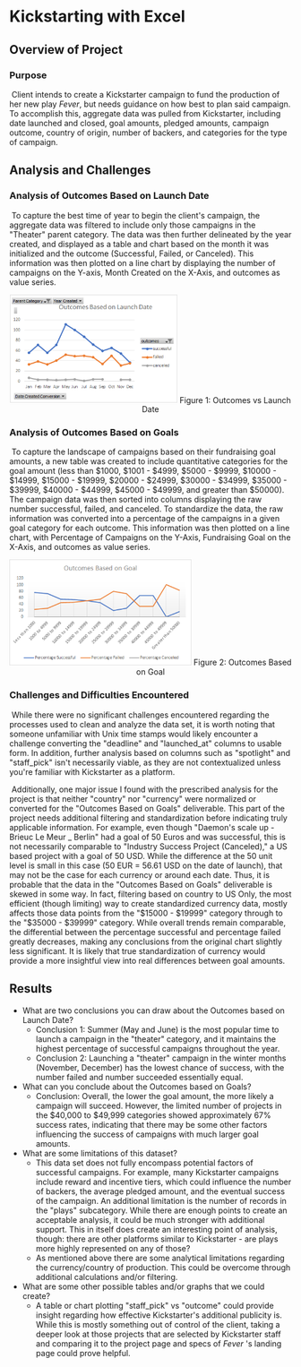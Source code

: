 # Kickstarting with Excel

## Overview of Project

### Purpose

​	Client intends to create a Kickstarter campaign to fund the production of her new play *Fever*, but needs guidance on how best to plan said campaign. To accomplish this, aggregate data was pulled from Kickstarter, including date launched and closed, goal amounts, pledged amounts, campaign outcome, country of origin, number of backers, and categories for the type of campaign.

## Analysis and Challenges

### Analysis of Outcomes Based on Launch Date

​	To capture the best time of year to begin the client's campaign, the aggregate data was filtered to include only those campaigns in the "Theater" parent category. The data was then further delineated by the year created, and displayed as a table and chart based on the month it was initialized and the outcome (Successful, Failed, or Canceled). This information was then plotted on a line chart by displaying the number of campaigns on the Y-axis, Month Created on the X-Axis, and outcomes as value series.  



<p align="center">
  <img src="Resources\theater_outcomes_vs_launch.png" style="zoom: 67%;" />
    Figure 1: Outcomes vs Launch Date
</p>




### Analysis of Outcomes Based on Goals

​	To capture the landscape of campaigns based on their fundraising goal amounts, a new table was created to include quantitative categories for the goal amount (less than $1000, $1001 - $4999, $5000 - $9999, $10000 - $14999, $15000 - $19999, $20000 - $24999, $30000 - $34999, $35000 - $39999, $40000 - $44999, $45000 - $49999, and greater than $50000).  The campaign data was then sorted into columns displaying the raw number successful, failed, and canceled. To standardize the data, the raw information was converted into a percentage of the campaigns in a given goal category for each outcome. This information was then plotted on a line chart, with Percentage of Campaigns on the Y-Axis, Fundraising Goal on the X-Axis, and outcomes as value series.



<p align="center">
  <img src="Resources\Outcomes_vs_Goals.png" style="zoom: 67%;" />
    Figure 2: Outcomes Based on Goal
</p>




### Challenges and Difficulties Encountered

​	While there were no significant challenges encountered regarding the processes used to clean and analyze the data set, it is worth noting that someone unfamiliar with Unix time stamps would likely encounter a challenge converting the "deadline" and "launched_at" columns to usable form. In addition, further analysis based on columns such as "spotlight" and "staff_pick" isn't necessarily viable, as they are not contextualized unless you're familiar with Kickstarter as a platform.

​	Additionally, one major issue I found with the prescribed analysis for the project is that neither "country" nor "currency" were normalized or converted for the "Outcomes Based on Goals" deliverable. This part of the project needs additional filtering and standardization before indicating truly applicable information. For example, even though "Daemon's  scale up - Brieuc Le Meur _ Berlin" had a goal of 50 Euros and was successful, this is not necessarily comparable to "Industry  Success Project (Canceled)," a US based project with a goal of 50 USD. While the difference at the 50 unit level is small in this case (50 EUR = 56.61 USD on the date of launch), that may not be the case for each currency or around each date. Thus, it is probable that the data in the "Outcomes Based on Goals" deliverable is skewed in some way. In fact, filtering based on country to US Only, the most efficient (though limiting) way to create standardized currency data, mostly affects those data points from the "$15000 - $19999" category through to the "$35000 - $39999" category. While overall trends remain comparable, the differential between the percentage successful and percentage failed greatly decreases, making any conclusions from the original chart slightly less significant. It is likely that true standardization of currency would provide a more insightful view into real differences between goal amounts.



## Results

- What are two conclusions you can draw about the Outcomes based on Launch Date?
  - Conclusion 1: Summer (May and June) is the most popular time to launch a campaign in the "theater" category, and it maintains the highest percentage of successful campaigns throughout the year. 
  - Conclusion 2: Launching a "theater" campaign in the winter months (November, December) has the lowest chance of success, with the number failed and number succeeded essentially equal. 
- What can you conclude about the Outcomes based on Goals?
  - Conclusion: Overall, the lower the goal amount, the more likely a campaign will succeed. However, the limited number of projects in the $40,000 to $49,999 categories showed approximately 67% success rates, indicating that there may be some other factors influencing the success of campaigns with  much larger goal amounts. 
- What are some limitations of this dataset?
  - This data set does not fully encompass potential factors of successful campaigns. For example, many Kickstarter campaigns include reward and incentive tiers, which could influence the number of backers, the average pledged amount, and the eventual success of the campaign. An additional limitation is the number of records in the "plays" subcategory. While there are enough points to create an acceptable analysis, it could be much stronger  with additional support. This in itself does create an interesting point of analysis, though: there are other platforms similar to Kickstarter - are plays more highly represented on any of those?
  - As mentioned above there are some analytical limitations regarding the currency/country of production. This could be overcome through additional calculations and/or filtering.
- What are some other possible tables and/or graphs that we could create?
  - A table or chart plotting "staff_pick" vs "outcome" could provide insight regarding how effective Kickstarter's additional publicity is. While this is mostly something out of control of the client, taking a deeper look at those projects that are selected by Kickstarter staff and comparing it to the project page and specs of *Fever* 's landing page could prove helpful. 
